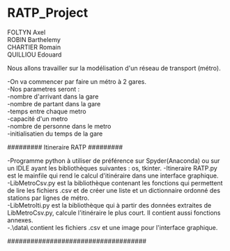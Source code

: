 # RATP_Project

FOLTYN Axel  
ROBIN Barthelemy  
CHARTIER Romain  
QUILLIOU Edouard  

Nous allons travailler sur la modélisation d'un réseau de transport (métro).  

 -On va commencer par faire un métro à 2 gares.  
 -Nos parametres seront :  
 -nombre d'arrivant dans la gare  
 -nombre de partant dans la gare  
 -temps entre chaque metro  
 -capacité d'un metro  
 -nombre de personne dans le metro  
 -initialisatien du temps de la gare  

######### Itineraire RATP #########  

-Programme python à utiliser de préférence sur Spyder(Anaconda) ou sur un IDLE ayant les bibliothèques suivantes : os, tkinter. 
-Itineraire RATP.py est le mainfile qui rend le calcul d'itinéraire dans une interface graphique.  
-LibMetroCsv.py est la bibliothèque contenant les fonctions qui permettent de lire les fichiers .csv et de créer une liste et un dictionnaire ordonné des stations par lignes de métro.  
-LibMetroIti.py est la bibliothèque qui à partir des données extraites de LibMetroCsv.py, calcule l'itinéraire le plus court. Il contient aussi fonctions annexes.  
-.\\data\\ contient les fichiers .csv et une image pour l'interface graphique.  

####################################  
